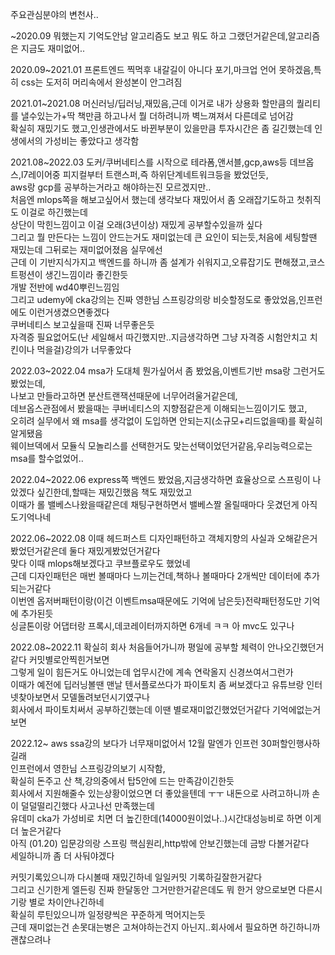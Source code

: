 주요관심분야의 변천사..  



~2020.09        뭐했는지 기억도안남 알고리즘도 보고 뭐도 하고 그랬던거같은데,알고리즘은 지금도 재미없어..  

2020.09~2021.01 프론트엔드 찍먹후 내갈길이 아니다 포기,마크업 언어 못하겠음,특히 css는 도저히 머리속에서 완성본이 안그려짐  

2021.01~2021.08 머신러닝/딥러닝,재밌음,근데 이거로 내가 상용화 할만큼의 퀄리티를 낼수있는가+딱 책만큼 하고나서 뭘 더하려니까 벽느껴져서 다른데로 넘어감  
				확실히 재밌기도 했고,인생관에서도 바뀐부분이 있을만큼 투자시간은 좀 길긴했는데 인생에서의 가성비는 좋았다고 생각함  
				
2021.08~2022.03 도커/쿠버네티스를 시작으로 테라폼,앤서블,gcp,aws등 데브옵스,l7레이어중 피지컬부터 트랜스퍼,즉 하위단계네트워크등을 봤었던듯,  
				aws랑 gcp를 공부하는거라고 해야하는진 모르겠지만..  
				처음엔 mlops쪽을 해보고싶어서 했는데 생각보다 재밌어서 좀 오래잡기도하고 첫취직도 이걸로 하긴했는데  
				상단이 막힌느낌이고 이걸 오래(3년이상) 재밌게 공부할수있을까 싶다  
				그리고 뭘 만든다는 느낌이 안드는거도 재미없는데 큰 요인이 되는듯,처음에 세팅할땐 재밌는데 그뒤로는 재미없어졌음 실무에선  
				근데 이 기반지식가지고 백엔드를 하니까 좀 설계가 쉬워지고,오류잡기도 편해졌고,코스트펑션이 생긴느낌이라 좋긴한듯  
				개발 전반에 wd40뿌린느낌임  
				그리고 udemy에 cka강의는 진짜 영한님 스프링강의랑 비슷할정도로 좋았었음,인프런에도 이런거생겼으면좋겠다  
				쿠버네티스 보고싶을때 진짜 너무좋은듯  
				자격증 필요없어도(난 세일해서 따긴했지만..지금생각하면 그냥 자격증 시험안치고 치킨이나 먹을걸)강의가 너무좋았다  
				
2022.03~2022.04 msa가 도대체 뭔가싶어서 좀 봤었음,이벤트기반 msa랑 그런거도 봤었는데,  
				나보고 만들라고하면 분산트랜잭션때문에 너무어려울거같은데,  
				데브옵스관점에서 봤을때는 쿠버네티스의 지향점같은게 이해되는느낌이기도 했고,  
				오히려 실무에서 왜 msa를 생각없이 도입하면 안되는지(소규모+리드없을때)를 확실히 알게됐음  
				웨이브덱에서 모듈식 모놀리스를 선택한거도 맞는선택이었던거같음,우리능력으로는 msa를 할수없었어..  

2022.04~2022.06 express쪽 백엔드 봤었음,지금생각하면 효율상으로 스프링이 나았겠다 싶긴한데,할때는 재밌긴했음 책도 재밌었고  
				이때가 롤 밸베스나왔을때같은데 채팅구현하면서 밸베스짤 올릴때마다 웃겼던게 아직도기억나네  

2022.06~2022.08 이때 헤드퍼스트 디자인패턴하고 객체지향의 사실과 오해같은거 봤었던거같은데 둘다 재밌게봤었던거같다  
				맞다 이때 mlops해보겠다고 쿠브플로우도 했었네  
				근데 디자인패턴은 매번 볼때마다 느끼는건데,책하나 볼때마다 2개씩만 데이터에 추가되는거같다  
				이번엔 옵저버패턴이랑(이건 이벤트msa때문에도 기억에 남은듯)전략패턴정도만 기억에 추가된듯  
				싱글톤이랑 어댑터랑 프록시,데코레이터까지하면 6개네 ㅋㅋ 아 mvc도 있구나  
				
2022.08~2022.11 확실히 회사 처음들어가니까 평일에 공부할 체력이 안나오긴했던거같다 커밋별로안찍힌거보면  
				그렇게 일이 힘든거도 아니었는데 업무시간에 계속 연락올지 신경쓰여서그런가  
				이때가 예전에 딥러닝볼땐 맨날 텐서플로쓰다가 파이토치 좀 써보겠다고 유튜브랑 인터넷찾아보면서 모델돌려보던시기였구나  
				회사에서 파이토치써서 공부하긴했는데 이땐 별로재미없긴했었던거같다 기억에없는거보면  
				
2022.12~        aws ssa강의 보다가 너무재미없어서 12월 말엔가 인프런 30퍼할인행사하길래  
				인프런에서 영한님 스프링강의보기 시작함,  
				확실히 돈주고 산 책,강의중에서 탑5안에 드는 만족감이긴한듯  
				회사에서 지원해줄수 있는상황이었으면 더 좋았을텐데 ㅜㅜ 내돈으로 사려고하니까 손이 덜덜떨리긴했다 사고나선 만족했는데  
				유데미 cka가 가성비로 치면 더 높긴한데(14000원이었나..)시간대성능비로 하면 이게 더 높은거같다  
				아직 (01.20) 입문강의랑 스프링 핵심원리,http밖에 안보긴했는데 금방 다볼거같다  
				세일하니까 좀 더 사둬야겠다  
				 
커밋기록있으니까 다시볼때 재밌긴하네 일일커밋 기록하길잘한거같다  
그리고 신기한게 엘든링 진짜 한달동안 그거만한거같은데도 뭐 한거 양으로보면 다른시기랑 별로 차이안나긴하네  
확실히 루틴있으니까 일정량씩은 꾸준하게 먹어지는듯  
근데 재미없는건 손못대는병은 고쳐야하는건지 아닌지..회사에서 필요하면 하긴하니까 괜찮으려나  
  









			